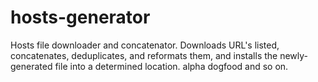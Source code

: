 # hosts-generator
Hosts file downloader and concatenator. Downloads URL's listed, concatenates, deduplicates, and reformats them, and installs the newly-generated file into a determined location. alpha dogfood and so on.
